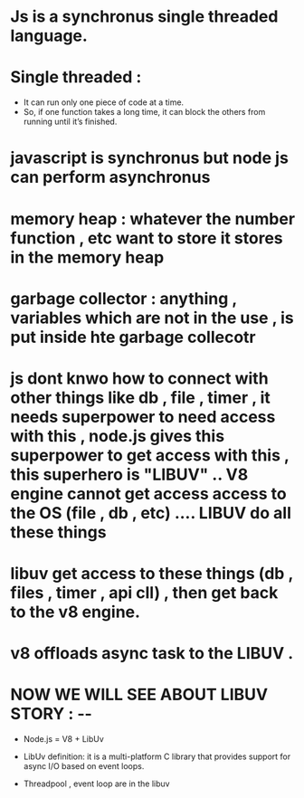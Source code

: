 # Js is  a synchronus single threaded language.

# Single threaded :
 - It can run only one piece of code at a time.
 - So, if one function takes a long time, it can block the others from running until it’s finished.

# javascript is synchronus but node js can perform asynchronus

# memory heap : whatever the number function , etc want to store it stores  in the memory heap

# garbage collector :  anything , variables which are not in the use , is put inside hte garbage collecotr

# js dont knwo how to connect with other things like db , file , timer , it needs superpower to need access with this , node.js gives this superpower to get access with this , this superhero is "LIBUV" .. V8 engine cannot get access access to the OS (file , db , etc) .... LIBUV do all these things

# libuv  get access to these things (db , files , timer , api cll) , then get back to the v8 engine.

# v8 offloads async task to the LIBUV .

# NOW WE WILL SEE ABOUT LIBUV STORY : --
  - Node.js = V8 + LibUv
  - LibUv definition: it is a multi-platform C library that provides support for async I/O based on event loops.

 -  Threadpool , event loop are in the libuv